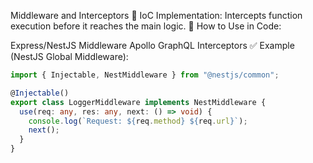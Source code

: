Middleware and Interceptors
📌 IoC Implementation: Intercepts function execution before it reaches the main logic.
🔹 How to Use in Code:

Express/NestJS Middleware
Apollo GraphQL Interceptors
✅ Example (NestJS Global Middleware):

```ts
import { Injectable, NestMiddleware } from "@nestjs/common";

@Injectable()
export class LoggerMiddleware implements NestMiddleware {
  use(req: any, res: any, next: () => void) {
    console.log(`Request: ${req.method} ${req.url}`);
    next();
  }
}
```